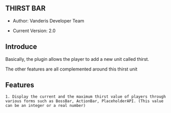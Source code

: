 ## THIRST BAR
- Author: Vanderis Developer Team

- Current Version: 2.0
## Introduce
Basically, the plugin allows the player to add a new unit called thirst.

The other features are all complemented around this thirst unit

## Features
    1. Display the current and the maximum thirst value of players through various forms such as BossBar, ActionBar, PlaceholderAPI. (This value can be an integer or a real number)
